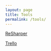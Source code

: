 ```yaml
---
layout: page
title: Tools
permalink: /tools/
---
```

<a href="https://www.jetbrains.com/resharper/">ReSharper</a>

<a href="https://trello.com/">Trello</a>

